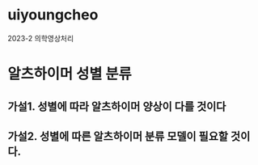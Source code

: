 # uiyoungcheo
2023-2 의학영상처리

# 알츠하이머 성별 분류
## 가설1. 성별에 따라 알츠하이머 양상이 다를 것이다

## 가설2. 성별에 따른 알츠하이머 분류 모델이 필요할 것이다.
